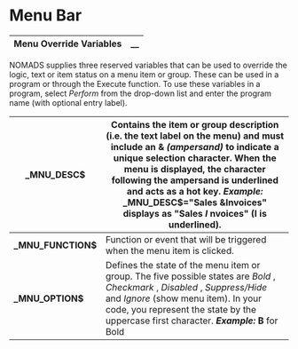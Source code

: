 # Menu Bar   
  
**Menu Override Variables** |  **__**  
---|---  
  
NOMADS supplies three reserved variables that can be used to override the logic, text or item status on a menu item or group. These can be used in a program or through the Execute function. To use these variables in a program, select _Perform_ from the drop-down list and enter the program name (with optional entry label).

**_MNU_DESC$** |  Contains the item or group description (i.e. the text label on the menu) and must include an **&**  _(ampersand)_ to indicate a unique selection character. When the menu is displayed, the character following the ampersand is underlined and acts as a hot key. **_Example:_** _MNU_DESC$="Sales &Invoices" displays as "Sales _I_ nvoices" (I is underlined).  
---|---  
**_MNU_FUNCTION$** |  Function or event that will be triggered when the menu item is clicked.  
**_MNU_OPTION$** |  Defines the state of the menu item or group. The five possible states are _Bold_ , _Checkmark_ , _Disabled_ , _Suppress/Hide_ and _Ignore_ (show menu item). In your code, you represent the state by the uppercase first character. **_Example:_** **B** for Bold
